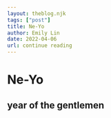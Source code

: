 ```yaml
---
layout: theblog.njk 
tags: ["post"]
title: Ne-Yo
author: Emily Lin
date: 2022-04-06
url: continue reading
---
```


# Ne-Yo

<h2>year of the gentlemen</h2>